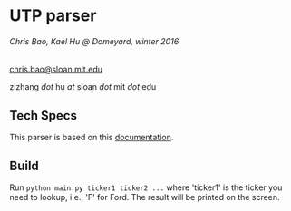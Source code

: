 # UTP parser
###### Chris Bao, Kael Hu @ Domeyard, winter 2016
chris.bao@sloan.mit.edu

zizhang _dot_ hu _at_ sloan _dot_ mit _dot_ edu


## Tech Specs
This parser is based on this [documentation](http://www.nasdaqtrader.com/content/technicalsupport/specifications/utp/utdfspecification.pdf).


## Build
Run `python main.py ticker1 ticker2 ...` where 'ticker1' is the ticker you need to lookup, i.e., 'F' for Ford. The result will be printed on the screen.
